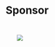 

# Sponsor
<img src="images/PivotalLogo.png" style="border:none; box-shadow:none; margin: 30px; background:white"/>
